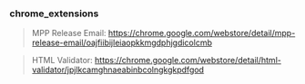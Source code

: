 ### chrome_extensions

> MPP Release Email: https://chrome.google.com/webstore/detail/mpp-release-email/oajfiibijleiaopkkmgdphjgdicolcmb

> HTML Validator: https://chrome.google.com/webstore/detail/html-validator/jpjlkcamghnaeabinbcolngkgkpdfgod
